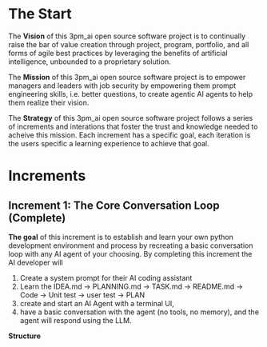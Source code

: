 # The Start

The **Vision** of this 3pm_ai open source software project is to continually raise the bar of value creation through project, program, portfolio, and all forms of agile best practices by leveraging the benefits of artificial intelligence, unbounded to a  proprietary solution.

The **Mission** of this 3pm_ai open source software project is to empower managers and leaders with job security by empowering them prompt engineering skills, i.e. better questions, to create agentic AI agents to help them realize their vision. 

The **Strategy** of this 3pm_ai open source software project follows a series of increments and interations that foster the trust and knowledge needed to acheive this mission.  Each increment has a specific goal, each iteration is the users specific a learning experience to achieve that goal.  

# Increments

## Increment 1: The Core Conversation Loop (Complete)
**The goal** of this increment is to establish and learn your own python development environment and process by recreating a basic conversation loop with any AI agent of your choosing.  By completing this increment the AI developer will 
  1. Create a system prompt for their AI coding assistant
  2. Learn the IDEA.md -> PLANNING.md -> TASK.md -> README.md -> Code -> Unit test -> user test -> PLAN
  3. create and start an AI Agent with a terminal UI,
  4. have a basic conversation with the agent (no tools, no memory), and the agent will respond using the LLM.

**Structure**

